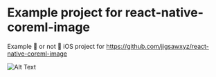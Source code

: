 # Example project for react-native-coreml-image
Example 🌭 or not 🌭 iOS project for https://github.com/jigsawxyz/react-native-coreml-image

![Alt Text](images/demo.gif)